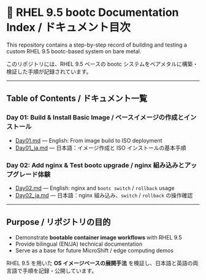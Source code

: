 # 📘 RHEL 9.5 bootc Documentation Index / ドキュメント目次

This repository contains a step-by-step record of building and testing a custom RHEL 9.5 bootc-based system on bare metal.

このリポジトリには、RHEL 9.5 ベースの bootc システムをベアメタルに構築・検証した手順が記録されています。

---

## Table of Contents / ドキュメント一覧

### Day 01: Build & Install Basic Image / ベースイメージの作成とインストール

- [Day01.md](./Day01.md) — English: From image build to ISO deployment  
- [Day01_ja.md](./Day01_ja.md) — 日本語：イメージ作成と ISO インストールの基本手順

### Day 02: Add nginx & Test bootc upgrade / nginx 組み込みとアップグレード体験

- [Day02.md](./Day02.md) — English: nginx and `bootc switch` / `rollback` usage  
- [Day02_ja.md](./Day02_ja.md) — 日本語：nginx 組み込み、`switch` / `rollback` の操作確認

---

## Purpose / リポジトリの目的

- Demonstrate **bootable container image workflows** with RHEL 9.5
- Provide bilingual (EN/JA) technical documentation
- Serve as a base for future MicroShift / edge computing demos

RHEL 9.5 を用いた **OS イメージベースの展開手法** を検証し、日本語と英語の両言語で手順を記録・公開しています。

